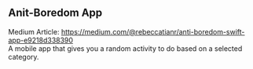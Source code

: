 ## Anit-Boredom App
Medium Article: https://medium.com/@rebeccatianr/anti-boredom-swift-app-e9218d338390
<br>
A mobile app that gives you a random activity to do based on a selected category.

